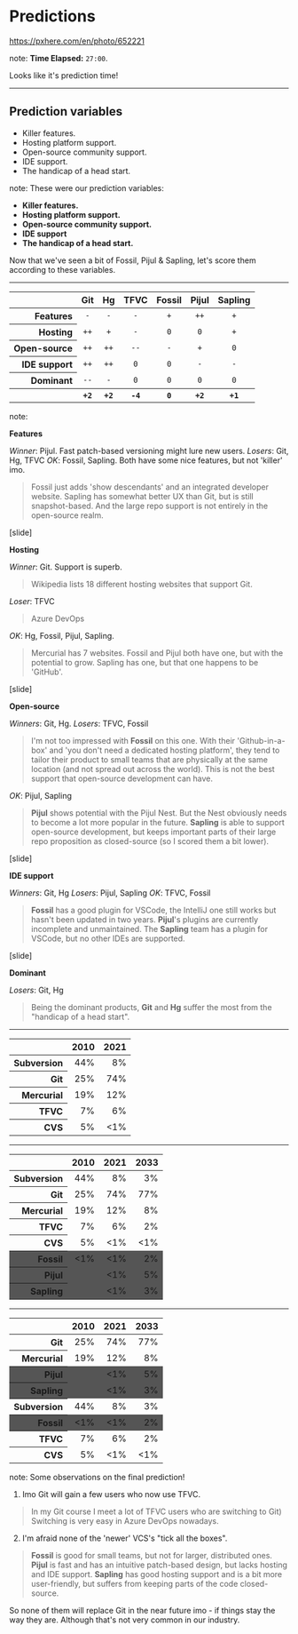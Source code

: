 <!-- .slide: data-background="img/background/usb-sticks.jpg" data-background-color="black" data-background-opacity="0.3"-->

# Predictions

<https://pxhere.com/en/photo/652221>  <!-- .element: class="attribution" -->

note: 
**Time Elapsed:** `27:00`.

Looks like it's prediction time!

---

## Prediction variables

* Killer features. 
* Hosting platform support. 
* Open-source community support. 
* IDE support.
* The handicap of a head start. 

note:
These were our prediction variables:

* **Killer features.**
* **Hosting platform support.** 
* **Open-source community support.**
* **IDE support**
* **The handicap of a head start.**

Now that we've seen a bit of Fossil, Pijul & Sapling, let's score them according to these variables.

---

<table>
    <thead>
        <tr>
            <th/>
            <th>Git</th>
            <th>Hg</th>
            <th>TFVC</th>
            <th>Fossil</th>
            <th>Pijul</th>
            <th>Sapling</th>
        </tr>
    </thead>
    <tbody>
        <tr>
            <th align="right">Features</th>
            <td align="center"><code>-</code></td>
            <td align="center"><code>-</code></td>
            <td align="center"><code>-</code></td>
            <td align="center"><code>+</code></td>
            <td align="center"><code>++</code></td>
            <td align="center"><code>+</code></td>
        </tr>  
        <tr class="fragment">
            <th align="right">Hosting</th>
            <td align="center"><code>++</code></td>
            <td align="center"><code>+</code></td>
            <td align="center"><code>-</code></td>
            <td align="center"><code>0</code></td>
            <td align="center"><code>0</code></td>
            <td align="center"><code>+</code></td>
        </tr>
        <tr class="fragment">
            <th align="right">Open-source</th>
            <td align="center"><code>++</code></td>
            <td align="center"><code>++</code></td>
            <td align="center"><code>--</code></td>
            <td align="center"><code>-</code></td>
            <td align="center"><code>+</code></td>
            <td align="center"><code>0</code></td>
        </tr>
        <tr class="fragment">
            <th align="right">IDE support</th>
            <td align="center"><code>++</code></td>
            <td align="center"><code>++</code></td>
            <td align="center"><code>0</code></td>
            <td align="center"><code>0</code></td>
            <td align="center"><code>-</code></td>
            <td align="center"><code>-</code></td>
        </tr>  
        <tr class="fragment">
            <th align="right">Dominant</th>
            <td align="center"><code>--</code></td>
            <td align="center"><code>-</code></td>
            <td align="center"><code>0</code></td>
            <td align="center"><code>0</code></td>
            <td align="center"><code>0</code></td>
            <td align="center"><code>0</code></td>
        </tr>    
        <tr class="fragment">
            <th/>
            <th align="center"><code>+2</code></td>
            <th align="center"><code>+2</code></td>
            <th align="center"><code>-4</code></td>
            <th align="center"><code>0</code></td>
            <th align="center"><code>+2</code></td>
            <th align="center"><code>+1</code></td>
        </tr>              
    </tbody>
</table>

note:

**Features**

*Winner*: Pijul. Fast patch-based versioning might lure new users.
*Losers*: Git, Hg, TFVC
*OK*: Fossil, Sapling. Both have some nice features, but not 'killer' imo. 

> Fossil just adds 'show descendants' and an integrated developer website.
> Sapling has somewhat better UX than Git, but is still snapshot-based. And the large repo support is not entirely in the open-source realm.

[slide]

**Hosting**

*Winner*: Git. Support is superb.

> Wikipedia lists 18 different hosting websites that support Git.

*Loser*: TFVC

> Azure DevOps

*OK*: Hg, Fossil, Pijul, Sapling.

> Mercurial has 7 websites.
> Fossil and Pijul both have one, but with the potential to grow.
> Sapling has one, but that one happens to be 'GitHub'.

[slide]

**Open-source**

*Winners*: Git, Hg.
*Losers*: TFVC, Fossil

> I'm not too impressed with **Fossil** on this one.
> With their 'Github-in-a-box' and 'you don't need a dedicated hosting platform', they tend to tailor their product to small teams that are physically at the same location (and not spread out across the world). 
> This is not the best support that open-source development can have.

*OK*: Pijul, Sapling

> **Pijul** shows potential with the Pijul Nest. 
> But the Nest obviously needs to become a lot more popular in the future.
> **Sapling** is able to support open-source development, but keeps important parts of their large repo proposition as closed-source (so I scored them a bit lower).

[slide]

**IDE support**

*Winners*: Git, Hg
*Losers*: Pijul, Sapling
*OK*: TFVC, Fossil

> **Fossil** has a good plugin for VSCode, the IntelliJ one still works but hasn't been updated in two years.
> **Pijul**'s plugins are currently incomplete and unmaintained.
> The **Sapling** team has a plugin for VSCode, but no other IDEs are supported.

[slide]

**Dominant**

*Losers*: Git, Hg

> Being the dominant products, **Git** and **Hg** suffer the most from the "handicap of a head start".

---

<!-- .slide: data-auto-animate -->

<table data-id="predictions-animation">
    <thead>
        <tr>
            <th/>
            <th>2010</th>
            <th>2021</th>
        </tr>
    </thead>
    <tbody>
        <tr>
            <th align="right">Subversion</th>
            <td align="right">44%</td>
            <td align="right">8%</td>
        </tr>
        <tr>
            <th align="right">Git</th>
            <td align="right">25%</td>
            <td align="right">74%</td>
        </tr>
        <tr>
            <th align="right">Mercurial</th>
            <td align="right">19%</td>
            <td align="right">12%</td>
        </tr>  
        <tr>
            <th align="right">TFVC</th>
            <td align="right">7%</td>
            <td align="right">6%</td>
        </tr>
        <tr>
            <th align="right">CVS</th>
            <td align="right">5%</td>
            <td align="right">&lt;1%</td>
        </tr>      
    </tbody>
</table>

---

<!-- .slide: data-auto-animate -->

<table data-id="predictions-animation">
    <thead>
        <tr>
            <th/>
            <th>2010</th>
            <th>2021</th>
            <th>2033</th>
        </tr>
    </thead>
    <tbody>
        <tr>
            <th align="right">Subversion</th>
            <td align="right">44%</td>
            <td align="right">8%</td>
            <td align="right">3%</td>
        </tr>    
        <tr>
            <th align="right">Git</th>
            <td align="right">25%</td>
            <td align="right">74%</td>
            <td align="right">77%</td>
        </tr>
        <tr>
            <th align="right">Mercurial</th>
            <td align="right">19%</td>
            <td align="right">12%</td>
            <td align="right">8%</td>            
        </tr>
        <tr>
            <th align="right">TFVC</th>
            <td align="right">7%</td>
            <td align="right">6%</td>
            <td align="right">2%</td>
        </tr>
        <tr>
            <th align="right">CVS</th>
            <td align="right">5%</td>
            <td align="right">&lt;1%</td>
            <td align="right">&lt;1%</td>
        </tr>   
        <tr style="background-color: #555">
            <th align="right">Fossil</th>
            <td align="right">&lt;1%</td>
            <td align="right">&lt;1%</td>
            <td align="right">2%</td>            
        </tr>           
        <tr style="background-color: #555">
            <th align="right">Pijul</th>
            <td align="right"></td>
            <td align="right">&lt;1%</td>
            <td align="right">5%</td>            
        </tr>
        <tr style="background-color: #555">
            <th align="right">Sapling</th>
            <td align="right"></td>
            <td align="right">&lt;1%</td>
            <td align="right">3%</td>            
        </tr>            
    </tbody>
</table>

---

<!-- .slide: data-auto-animate -->

<table data-id="predictions-animation">
    <thead>
        <tr>
            <th/>
            <th>2010</th>
            <th>2021</th>
            <th>2033</th>
        </tr>
    </thead>
    <tbody>
        <tr>
            <th align="right">Git</th>
            <td align="right">25%</td>
            <td align="right">74%</td>
            <td align="right">77%</td>
        </tr>
        <tr>
            <th align="right">Mercurial</th>
            <td align="right">19%</td>
            <td align="right">12%</td>
            <td align="right">8%</td>            
        </tr>
        <tr style="background-color: #555">
            <th align="right">Pijul</th>
            <td align="right"></td>
            <td align="right">&lt;1%</td>
            <td align="right">5%</td>            
        </tr>
        <tr style="background-color: #555">
            <th align="right">Sapling</th>
            <td align="right"></td>
            <td align="right">&lt;1%</td>
            <td align="right">3%</td>            
        </tr>            
        <tr>
            <th align="right">Subversion</th>
            <td align="right">44%</td>
            <td align="right">8%</td>
            <td align="right">3%</td>
        </tr>    
        <tr style="background-color: #555">
            <th align="right">Fossil</th>
            <td align="right">&lt;1%</td>
            <td align="right">&lt;1%</td>
            <td align="right">2%</td>            
        </tr>           
        <tr>
            <th align="right">TFVC</th>
            <td align="right">7%</td>
            <td align="right">6%</td>
            <td align="right">2%</td>
        </tr>
        <tr>
            <th align="right">CVS</th>
            <td align="right">5%</td>
            <td align="right">&lt;1%</td>
            <td align="right">&lt;1%</td>
        </tr>   
    </tbody>
</table>

note:
Some observations on the final prediction!

1. Imo Git will gain a few users who now use TFVC.

> In my Git course I meet a lot of TFVC users who are switching to Git)
> Switching is very easy in Azure DevOps nowadays.

2. I'm afraid none of the 'newer' VCS's "tick all the boxes".

> **Fossil** is good for small teams, but not for larger, distributed ones.
> **Pijul** is fast and has an intuitive patch-based design, but lacks hosting and IDE support.
> **Sapling** has good hosting support and is a bit more user-friendly, but suffers from keeping parts of the code closed-source.

So none of them will replace Git in the near future imo - if things stay the way they are.
Although that's not very common in our industry.